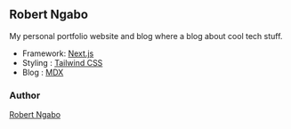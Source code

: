 ## Robert Ngabo

My personal portfolio website and blog where a blog about cool tech stuff.

- Framework: [Next.js]('http://nextjs.org/')
- Styling : [Tailwind CSS]('https://tailwindcss.com/')
- Blog : [MDX](https://mdxjs.com/)

### Author

[Robert Ngabo](mailto:robbingabo9@gmail.com)
